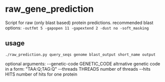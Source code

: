 # raw_gene_prediction

Script for raw (only blast based) protein predictions.
recommended  blast options: `-outfmt 5 -gapopen 11 -gapextend 2
-dust no -soft_masking`

## usage
`./raw_prediction.py query_seqs genome blast_output short_name output`

optional arguments:
  --genetic-code GENETIC_CODE
                        altrnative genetic code in a form: "TAA:Q;TAG:Q"
  --threads THREADS     number of threads
  --hits HITS           number of hits for one protein

